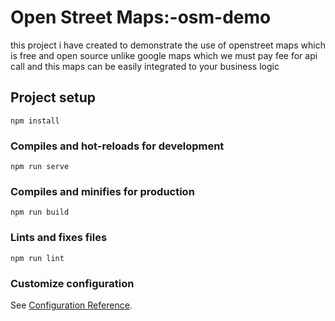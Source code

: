 # Open Street Maps:-osm-demo
this project i have created to demonstrate the use of openstreet maps which is free and open source unlike google maps which we must pay fee for api call and this maps can be easily integrated to your business logic
## Project setup

```
npm install
```

### Compiles and hot-reloads for development

```
npm run serve
```

### Compiles and minifies for production

```
npm run build
```

### Lints and fixes files

```
npm run lint
```

### Customize configuration

See [Configuration Reference](https://cli.vuejs.org/config/).
